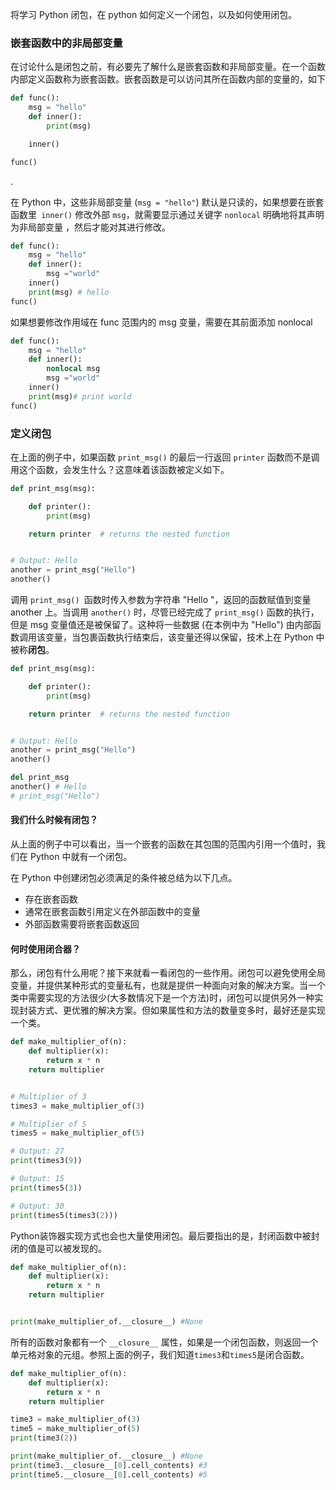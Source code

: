 

将学习 Python 闭包，在 python 如何定义一个闭包，以及如何使用闭包。

### 嵌套函数中的非局部变量
在讨论什么是闭包之前，有必要先了解什么是嵌套函数和非局部变量。在一个函数内部定义函数称为嵌套函数。嵌套函数是可以访问其所在函数内部的变量的，如下

```python
def func():
    msg = "hello"
    def inner():
        print(msg)

    inner()

func()
```

.

在 Python 中，这些非局部变量 (`msg = "hello"`) 默认是只读的，如果想要在嵌套函数里` inner()`  修改外部  `msg`，就需要显示通过关键字  `nonlocal` 明确地将其声明为非局部变量 ，然后才能对其进行修改。

```python
def func():
    msg = "hello"
    def inner():
        msg ="world"
    inner()
    print(msg) # hello
func()
```

如果想要修改作用域在 func 范围内的 msg 变量，需要在其前面添加 nonlocal

```python
def func():
    msg = "hello"
    def inner():
        nonlocal msg
        msg ="world"
    inner()
    print(msg)# print world
func()
```



### 定义闭包

在上面的例子中，如果函数 `print_msg()` 的最后一行返回 `printer` 函数而不是调用这个函数，会发生什么？这意味着该函数被定义如下。

```python
def print_msg(msg):

    def printer():
        print(msg)

    return printer  # returns the nested function


# Output: Hello
another = print_msg("Hello")
another()
```

调用  `print_msg() `函数时传入参数为字符串 "Hello "，返回的函数赋值到变量 another 上。当调用 `another()` 时，尽管已经完成了 `print_msg()` 函数的执行，但是 msg 变量值还是被保留了。这种将一些数据 (在本例中为 "Hello") 由内部函数调用该变量，当包裹函数执行结束后，该变量还得以保留，技术上在 Python 中被称**闭包**。

```python
def print_msg(msg):

    def printer():
        print(msg)

    return printer  # returns the nested function


# Output: Hello
another = print_msg("Hello")
another()

del print_msg
another() # Hello
# print_msg("Hello")
```

#### 我们什么时候有闭包？
从上面的例子中可以看出，当一个嵌套的函数在其包围的范围内引用一个值时，我们在 Python 中就有一个闭包。

在 Python 中创建闭包必须满足的条件被总结为以下几点。

- 存在嵌套函数 
- 通常在嵌套函数引用定义在外部函数中的变量
- 外部函数需要将嵌套函数返回

#### 何时使用闭合器？
那么，闭包有什么用呢？接下来就看一看闭包的一些作用。闭包可以避免使用全局变量，并提供某种形式的变量私有，也就是提供一种面向对象的解决方案。当一个类中需要实现的方法很少(大多数情况下是一个方法)时，闭包可以提供另外一种实现封装方式、更优雅的解决方案。但如果属性和方法的数量变多时，最好还是实现一个类。

```python
def make_multiplier_of(n):
    def multiplier(x):
        return x * n
    return multiplier


# Multiplier of 3
times3 = make_multiplier_of(3)

# Multiplier of 5
times5 = make_multiplier_of(5)

# Output: 27
print(times3(9))

# Output: 15
print(times5(3))

# Output: 30
print(times5(times3(2)))

```



Python装饰器实现方式也会也大量使用闭包。最后要指出的是，封闭函数中被封闭的值是可以被发现的。



```python
def make_multiplier_of(n):
    def multiplier(x):
        return x * n
    return multiplier


print(make_multiplier_of.__closure__) #None
```



所有的函数对象都有一个 `__closure__` 属性，如果是一个闭包函数，则返回一个单元格对象的元组。参照上面的例子，我们知道`times3`和`times5`是闭合函数。



```python
def make_multiplier_of(n):
    def multiplier(x):
        return x * n
    return multiplier

time3 = make_multiplier_of(3)
time5 = make_multiplier_of(5)
print(time3(2))

print(make_multiplier_of.__closure__) #None
print(time3.__closure__[0].cell_contents) #3
print(time5.__closure__[0].cell_contents) #5
```

